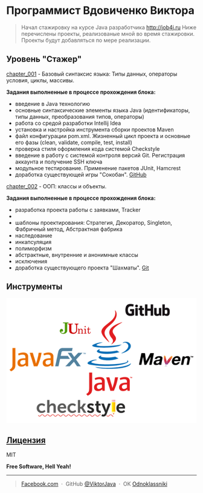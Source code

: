 # Программист Вдовиченко Виктора
>Начал стажировку на курсе Java разработчика http://job4j.ru 
Ниже перечислены проекты, реализованые мной во время стажировки. 
Проекты будут добавляться по мере реализации.
>
## Уровень "Стажер"
[chapter_001](https://github.com/ViktorJava/job4j/tree/master/chapter_001) - Базовый синтаксис языка: Типы данных, 
операторы условия, циклы, массивы.
 
**Задания выполненные в процессе прохождения блока:**

* введение в Java технологию
* основные синтаксические элементы языка Java (идентификаторы, типы данных, преобразования типов, операторы)
* работа со средой разработки Intellij Idea
* установка и настройка инструмента сборки проектов Maven
* файл конфигурации pom.xml. Жизненный цикл проекта и основные его фазы (clean, validate, compile, test, install)
* проверка стиля оформления кода системой Checkstyle
* введение в работу с системой контроля версий Git. Регистрация аккаунта и получение SSH ключа
* модульное тестирование. Применение пакетов JUnit, Hamcrest
* доработка существующей игры "Сокобан". [GitHub](https://github.com/ViktorJava/games_oop_javafx)


[chapter_002](https://github.com/ViktorJava/job4j/tree/master/chapter_002) - ООП: классы и объекты.

**Задания выполненные в процессе прохождения блока:**
* разработка проекта работы с заявками, Tracker
* 
* шаблоны проектирования: Стратегия, Декоратор, Singleton, Фабричный метод, Абстрактная фабрика
* наследование
* инкапсуляция
* полиморфизм
* абстрактные, внутренние и анонимные классы
* исключения
* доработка существующего проекта "Шахматы". 
[Git](https://github.com/ViktorJava/games_oop_javafx)

## Инструменты
![Algorithm schema](./images/title.png) 
	
## [Лицензия](https://github.com/ViktorJava/job4j/tree/master/LICENSE)
MIT 

**Free Software, Hell Yeah!**

---

> [Facebook.com](https://www.facebook.com/viktor.vdovichenko) &nbsp;&middot;&nbsp;
> GitHub [@ViktorJava](https://github.com/ViktorJava) &nbsp;&middot;&nbsp;
> OK [Odnoklassniki](https://ok.ru/profile/571539586668)

[liberapay]:https://liberapay.com/ViktorJava/donate
[liberapay img]:https://liberapay.com/assets/widgets/donate.svg
